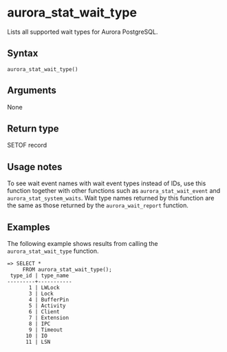 # aurora\_stat\_wait\_type<a name="aurora_stat_wait_type"></a>

Lists all supported wait types for Aurora PostgreSQL\.

## Syntax<a name="aurora_stat_wait_type-syntax"></a>

 

```
aurora_stat_wait_type()
```

## Arguments<a name="aurora_stat_wait_type-arguments"></a>

None

## Return type<a name="aurora_stat_wait_type-return-type"></a>

SETOF record

## Usage notes<a name="aurora_stat_wait_type-usage-notes"></a>

To see wait event names with wait event types instead of IDs, use this function together with other functions such as `aurora_stat_wait_event` and `aurora_stat_system_waits`\. Wait type names returned by this function are the same as those returned by the `aurora_wait_report` function\.

## Examples<a name="aurora_stat_wait_type-examples"></a>

The following example shows results from calling the `aurora_stat_wait_type` function\.

```
=> SELECT * 
     FROM aurora_stat_wait_type();     
 type_id | type_name
---------+-----------
       1 | LWLock
       3 | Lock
       4 | BufferPin
       5 | Activity
       6 | Client
       7 | Extension
       8 | IPC
       9 | Timeout
      10 | IO
      11 | LSN
```